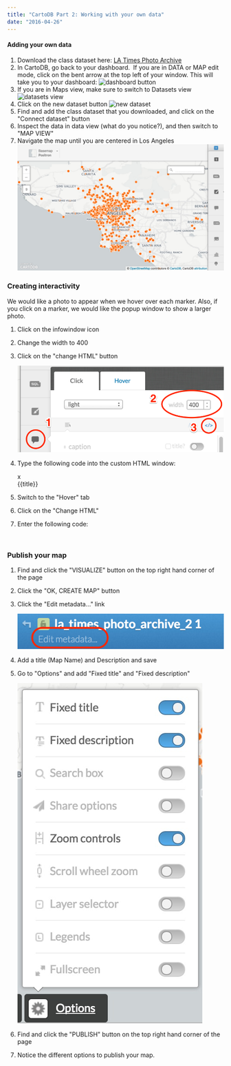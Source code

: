```yaml
---
title: "CartoDB Part 2: Working with your own data"
date: "2016-04-26"
---
```


#### Adding your own data

1. Download the class dataset here: [LA Times Photo Archive](https://ucla.box.com/s/8iqzhhb2fw8wb4ur81e7irt4khuvvfqs)
2. In CartoDB, go back to your dashboard.  If you are in DATA or MAP edit mode, click on the bent arrow at the top left of your window. This will take you to your dashboard: ![dashboard button](images/Screen_Shot_2016-04-25_at_5_16_07_PM.jpg)
3. If you are in Maps view, make sure to switch to Datasets view ![datasets view](images/Screen-Shot-2016-04-25-at-5.20.12-PM.jpg)
4. Click on the new dataset button ![new dataset](images/Screen-Shot-2016-04-25-at-5.24.20-PM.jpg)
5. Find and add the class dataset that you downloaded, and click on the "Connect dataset" button
6. Inspect the data in data view (what do you notice?), and then switch to "MAP VIEW"
7. Navigate the map until you are centered in Los Angeles![](images/latimesmap1.jpg)

### Creating interactivity

We would like a photo to appear when we hover over each marker. Also, if you click on a marker, we would like the popup window to show a larger photo.

1. Click on the infowindow icon
2. Change the width to 400
3. Click on the "change HTML" button
    
    ![](images/infowindow_click2.png)
4. Type the following code into the custom HTML window:
    
    <div class\="cartodb-popup v2"\>
        <a href\="#close" class\="cartodb-popup-close-button close"\>x</a\>
        <div class\="cartodb-popup-content-wrapper"\>
            <div class\="cartodb-popup-content"\>
                <p\>{{title}}</p\>
                <a href\="{{imageurl}}" target\="\_blank"\>
                    <img width\=200 src\="{{imageurl}}"\>
                </a\>
            </div\>
        </div\>
        <div class\="cartodb-popup-tip-container"\></div\>
    </div\>
    
5. Switch to the "Hover" tab
6. Click on the "Change HTML"
7. Enter the following code:
    
    <div class\="cartodb-tooltip-content-wrapper"\>
        <div class\="cartodb-tooltip-content"\>
            <p\><img width\=100 src\={{imageurl}}\></p\>
        </div\>
    </div\>
    

### [](https://github.com/uclamapshare/cartodb-workshop/wiki/3-Working-with-your-own-data#publish-your-map)Publish your map

1. Find and click the "VISUALIZE" button on the top right hand corner of the page
2. Click the "OK, CREATE MAP" button
3. Click the "Edit metadata..." link
    
    ![](images/edit_metadata.png)
4. Add a title (Map Name) and Description and save
5. Go to "Options" and add "Fixed title" and "Fixed description"
    
    ![](images/latimes-options.jpg)
6. Find and click the "PUBLISH" button on the top right hand corner of the page
7. Notice the different options to publish your map.
